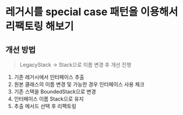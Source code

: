 # 레거시를 special case 패턴을 이용해서 리팩토링 해보기

## 개선 방법

> LegacyStack -> Stack으로 이름 변경 후 개선 진행

1. 기존 레거시에서 인터페이스 추출
2. 원본 클래스의 이름 변경 및 가능한 경우 인터페이스 사용 체크
3. 기존 스택을 BoundedStack으로 변경
4. 인터페이스 이름 Stack으로 유지
5. 추출 메서드 선택 후 리팩토링



